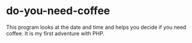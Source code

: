# do-you-need-coffee
This program looks at the date and time and helps you decide if you need coffee. It is my first adventure with PHP.
